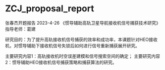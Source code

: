 # ZCJ_proposal_report
张春杰开题报告 2023-4-26
《惯导辅助高轨卫星导航接收机信号捕获技术研究》
指导老师：葛建

研究目的：为了提升高轨接收机信号捕获的效率和成功率，本课题针对HEO接收机，对惯导辅助下接收机信号失锁后如何进行信号重新捕获展开研究。

主要研究内容1：高轨接收机时空误差建模和信号搜索空间的确定；
主要研究内容2：惯导辅助HEO接收机信号捕获策略和捕获算法的研究。
